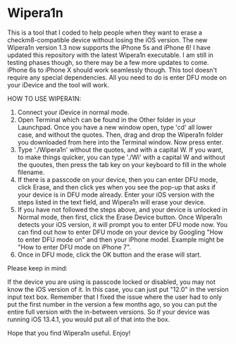 # Wipera1n
This is a tool that I coded to help people when they want to erase a checkm8-compatible device without losing the iOS version. The new Wipera1n version 1.3 now supports the iPhone 5s and iPhone 6! I have updated this repository with the latest Wipera1n executable. I am still in testing phases though, so there may be a few more updates to come. iPhone 6s to iPhone X should work seamlessly though. This tool doesn't require any special dependencies. All you need to do is enter DFU mode on your iDevice and the tool will work. 


HOW TO USE WIPERA1N:
1. Connect your iDevice in normal mode.
2. Open Terminal which can be found in the Other folder in your Launchpad. Once you have a new window open, type 'cd' all lower case, and without the quotes. Then, drag and drop the Wipera1n folder you downloaded from here into the Terminal window. Now press enter.
3. Type './Wipera1n' without the quotes, and with a capital W. If you want, to make things quicker, you can type './Wi' with a capital W and without the quoutes, then press the tab key on your keyboard to fill in the whole filename.
4. If there is a passcode on your device, then you can enter DFU mode, click Erase, and then click yes when you see the pop-up that asks if your device is in DFU mode already. Enter your iOS version with the steps listed in the text field, and Wipera1n will erase your device.
5. If you have not followed the steps above, and your device is unlocked in Normal mode, then first, click the Erase Device button. Once Wipera1n detects your iOS version, it will prompt you to enter DFU mode now. You can find out how to enter DFU mode on your device by Googling "How to enter DFU mode on" and then your iPhone model. Example might be "How to enter DFU mode on iPhone 7".
6. Once in DFU mode, click the OK button and the erase will start.

Please keep in mind:

If the device you are using is passcode locked or disabled, you may not know the iOS version of it. In this case, you can just put "12.0" in the version input text box. Remember that I fixed the issue where the user had to only put the first number in the version a few months ago, so you can put the entire full version with the in-between versions. So if your device was running iOS 13.4.1, you would put all of that into the box.

Hope that you find Wipera1n useful.
Enjoy!
